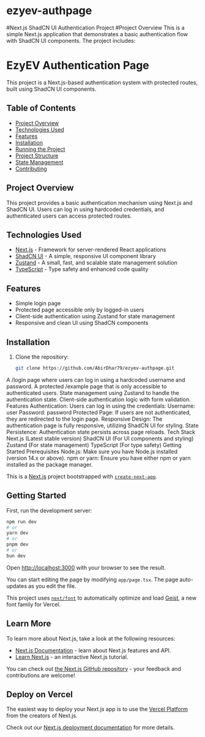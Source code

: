 # ezyev-authpage
#Next.js ShadCN UI Authentication Project
#Project Overview
This is a simple Next.js application that demonstrates a basic authentication flow with ShadCN UI components. The project includes:




# EzyEV Authentication Page

This project is a Next.js-based authentication system with protected routes, built using ShadCN UI components.

## Table of Contents

- [Project Overview](#project-overview)
- [Technologies Used](#technologies-used)
- [Features](#features)
- [Installation](#installation)
- [Running the Project](#running-the-project)
- [Project Structure](#project-structure)
- [State Management](#state-management)
- [Contributing](#contributing)

## Project Overview

This project provides a basic authentication mechanism using Next.js and ShadCN UI. Users can log in using hardcoded credentials, and authenticated users can access protected routes.

## Technologies Used

- [Next.js](https://nextjs.org/) - Framework for server-rendered React applications
- [ShadCN UI](https://shadcn.dev) - A simple, responsive UI component library
- [Zustand](https://zustand.surge.sh/) - A small, fast, and scalable state management solution
- [TypeScript](https://www.typescriptlang.org/) - Type safety and enhanced code quality

## Features

- Simple login page
- Protected page accessible only by logged-in users
- Client-side authentication using Zustand for state management
- Responsive and clean UI using ShadCN components

## Installation

1. Clone the repository:
   ```bash
   git clone https://github.com/AbirDhar79/ezyev-authpage.git

A /login page where users can log in using a hardcoded username and password.
A protected /example page that is only accessible to authenticated users.
State management using Zustand to handle the authentication state.
Client-side authentication logic with form validation.
Features
Authentication: Users can log in using the credentials:
Username: user
Password: password
Protected Page: If users are not authenticated, they are redirected to the login page.
Responsive Design: The authentication page is fully responsive, utilizing ShadCN UI for styling.
State Persistence: Authentication state persists across page reloads.
Tech Stack
Next.js (Latest stable version)
ShadCN UI (For UI components and styling)
Zustand (For state management)
TypeScript (For type safety)
Getting Started
Prerequisites
Node.js: Make sure you have Node.js installed (version 14.x or above).
npm or yarn: Ensure you have either npm or yarn installed as the package manager.

This is a [Next.js](https://nextjs.org) project bootstrapped with [`create-next-app`](https://nextjs.org/docs/app/api-reference/cli/create-next-app).

## Getting Started

First, run the development server:

```bash
npm run dev
# or
yarn dev
# or
pnpm dev
# or
bun dev
```

Open [http://localhost:3000](http://localhost:3000) with your browser to see the result.

You can start editing the page by modifying `app/page.tsx`. The page auto-updates as you edit the file.

This project uses [`next/font`](https://nextjs.org/docs/app/building-your-application/optimizing/fonts) to automatically optimize and load [Geist](https://vercel.com/font), a new font family for Vercel.

## Learn More

To learn more about Next.js, take a look at the following resources:

- [Next.js Documentation](https://nextjs.org/docs) - learn about Next.js features and API.
- [Learn Next.js](https://nextjs.org/learn) - an interactive Next.js tutorial.

You can check out [the Next.js GitHub repository](https://github.com/vercel/next.js) - your feedback and contributions are welcome!

## Deploy on Vercel

The easiest way to deploy your Next.js app is to use the [Vercel Platform](https://vercel.com/new?utm_medium=default-template&filter=next.js&utm_source=create-next-app&utm_campaign=create-next-app-readme) from the creators of Next.js.

Check out our [Next.js deployment documentation](https://nextjs.org/docs/app/building-your-application/deploying) for more details.
